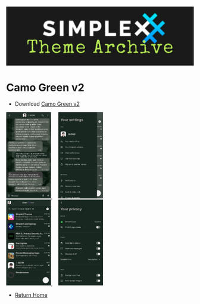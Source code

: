 ![SxC Theme Archive Banner](../resources/SxC_themeBanner06.jpg)

# Camo Green v2

* Download [Camo Green v2](../themes/SxC_camoGreen-v2.theme)

<a href="../screenshots/SxC_camoGreen-v201.jpg" target="_blank">
	<img src="../screenshots/SxC_camoGreen-v201.jpg" width="120">
</a>&nbsp;&nbsp;&nbsp;
<a href="../screenshots/SxC_camoGreen-v202.jpg" target="_blank">
	<img src="../screenshots/SxC_camoGreen-v202.jpg" width="120">
</a>
<br>
<a href="../screenshots/SxC_camoGreen-v203.jpg" target="_blank">
	<img src="../screenshots/SxC_camoGreen-v203.jpg" width="120">
</a>&nbsp;&nbsp;&nbsp;
<a href="../screenshots/SxC_camoGreen-v204.jpg" target="_blank">
	<img src="../screenshots/SxC_camoGreen-v204.jpg" width="120">
</a>

* [Return Home](../)
